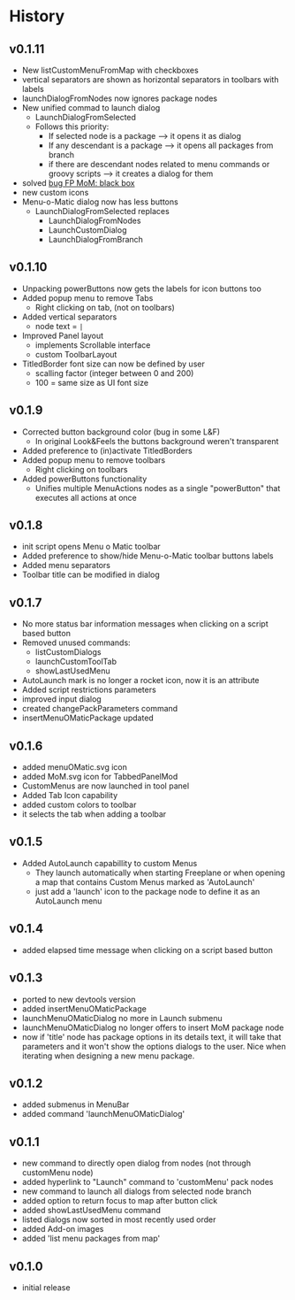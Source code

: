 # History

## v0.1.11

* New listCustomMenuFromMap with checkboxes
* vertical separators are shown as horizontal separators in toolbars with labels
* launchDialogFromNodes now ignores package nodes
* New unified commad to launch dialog
  * LaunchDialogFromSelected
  * Follows this priority:
    * If selected node is a package --> it opens it as dialog
    * If any descendant is a package --> it opens all packages from branch
    * if there are descendant nodes related to menu commands or groovy scripts --> it creates a dialog for them
* solved [bug FP MoM: black box](https://github.com/EdoFro/Freeplane_Menu-o-Matic/issues/13)
* new custom icons
* Menu-o-Matic dialog now has less buttons
  * LaunchDialogFromSelected replaces
    * LaunchDialogFromNodes
    * LaunchCustomDialog
    * LaunchDialogFromBranch

## v0.1.10

* Unpacking powerButtons now gets the labels for icon buttons too
* Added popup menu to remove Tabs
  * Right clicking on tab, (not on toolbars)
* Added vertical separators
  * node text =  `|`
* Improved Panel layout
  * implements Scrollable interface
  * custom ToolbarLayout
* TitledBorder font size can now be defined by user
  * scalling factor (integer between 0 and 200)
  * 100 =  same size as UI font size

## v0.1.9

* Corrected button background color (bug in some L&F)
  * In original Look&Feels the buttons background weren't transparent
* Added preference to (in)activate TitledBorders
* Added popup menu to remove toolbars
  * Right clicking on toolbars
* Added powerButtons functionality
  * Unifies multiple MenuActions nodes as a single "powerButton" that executes all actions at once

## v0.1.8

* init script opens Menu o Matic toolbar
* Added preference to show/hide Menu-o-Matic toolbar buttons labels
* Added menu separators
* Toolbar title can be modified in dialog

## v0.1.7

* No more status bar information messages when clicking on a script based button
* Removed unused commands:
  * listCustomDialogs
  * launchCustomToolTab
  * showLastUsedMenu
* AutoLaunch mark is no longer a rocket icon, now it is an attribute
* Added script restrictions parameters
* improved input dialog
* created changePackParameters command
* insertMenuOMaticPackage updated

## v0.1.6

* added menuOMatic.svg icon
* added MoM.svg icon for TabbedPanelMod
* CustomMenus are now launched in tool panel
* Added Tab Icon capability
* added custom colors to toolbar
* it selects the tab when adding a toolbar

## v0.1.5

* Added AutoLaunch capabillity to custom Menus
  * They launch automatically when starting Freeplane or when opening a map that contains Custom Menus marked as 'AutoLaunch'
  * just add a 'launch' icon to the package node to define it as an AutoLaunch menu

## v0.1.4

* added elapsed time message when clicking on a script based button

## v0.1.3

* ported to new devtools version
* added insertMenuOMaticPackage
* launchMenuOMaticDialog no more in Launch submenu
* launchMenuOMaticDialog no longer offers to insert MoM package node
* now if 'title' node has package options in its details text, it will take that parameters and it won't show the options dialogs to the user.
Nice when iterating when designing a new menu package.

## v0.1.2

* added submenus in MenuBar
* added command 'launchMenuOMaticDialog'

## v0.1.1

* new command to directly open dialog from nodes (not through customMenu node)
* added hyperlink to "Launch" command to 'customMenu' pack nodes
* new command to launch all dialogs from selected node branch
* added option to return focus to map after button click
* added showLastUsedMenu command
* listed dialogs now sorted in most recently used order
* added Add-on images
* added 'list menu packages from map'

## v0.1.0

* initial release
